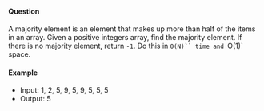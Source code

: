#### Question

A majority element is an element that makes up more than half of the items in an array. Given a positive integers array, find the majority element. If there is no majority element, return `-1`. Do this in `0(N)`` time and `O(1)` space.

#### Example

- Input: 1, 2, 5, 9, 5, 9, 5, 5, 5
- Output: 5

